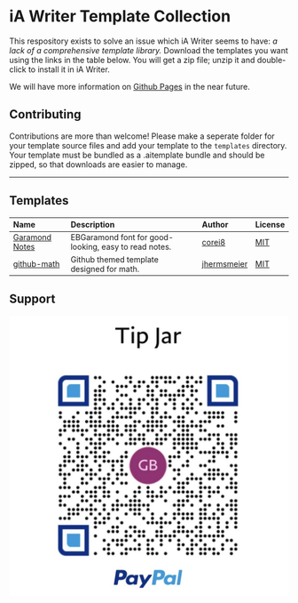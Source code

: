 # iA Writer Template Collection

This respository exists to solve an issue which iA Writer seems to have: _a lack of a comprehensive template library._ Download the templates you want using the links in the table below. You will get a zip file; unzip it and double-click to install it in iA Writer.

We will have more information on [Github Pages](https://corei8.github.io/iAWriter-Template-Collection/) in the near future.

## Contributing

Contributions are more than welcome! Please make a seperate folder for your template source files and add your template to the `templates` directory. Your template must be bundled as a .aitemplate bundle and should be zipped, so that downloads are easier to manage.

---

## Templates

| Name                                                                                                                                   | Description                                           | Author                                                               | License                                    |
| :------------------------------------------------------------------------------------------------------------------------------------- | :---------------------------------------------------- | :------------------------------------------------------------------- | :----------------------------------------- |
| [Garamond Notes](https://github.com/corei8/iAWriter-Template-Collection/raw/main/templates/Garamond-notes.iatemplate.zip)              | EBGaramond font for good-looking, easy to read notes. | [corei8](https://github.com/corei8/iAWriter-Template-Collection)     | [MIT](https://opensource.org/licenses/MIT) |
| [github-math](https://github.com/corei8/iAWriter-Template-Collection/blob/main/templates/github-math-iatemplate-master.iatemplate.zip) | Github themed template designed for math.             | [jhermsmeier](https://github.com/jhermsmeier/github-math-iatemplate) | [MIT](https://opensource.org/licenses/MIT) |

## Support

![donate](/images/IMG_0177.jpg)
